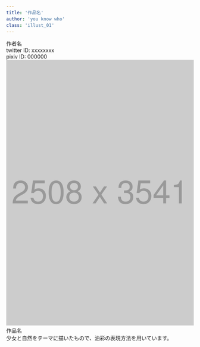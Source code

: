```yaml
---
title: '作品名'
author: 'you know who'
class: 'illust_01'
---
```


<div class="page-header">
<div class="illust-author">作者名</div>
<div class="social">
twitter ID: xxxxxxxx<br />
pixiv ID: 000000
</div>
</div>
<img src="2508x3541.png" />
<div class='illust-title' style="">作品名</div>
<div class='illust-message'>少女と自然をテーマに描いたもので、油彩の表現方法を用いています。</div>